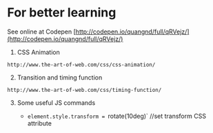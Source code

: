 # For better learning

See online at Codepen [http://codepen.io/quangnd/full/qRVejz/](http://codepen.io/quangnd/full/qRVejz/)

1. CSS Animation

```
http://www.the-art-of-web.com/css/css-animation/
```

2. Transition and timing function

```
http://www.the-art-of-web.com/css/timing-function/
```

3. Some useful JS commands

    *  `element.style.transform = `rotate(10deg)` //set transform CSS attribute